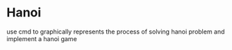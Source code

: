 # Hanoi
use cmd to graphically represents the process of solving hanoi problem and implement a hanoi game
